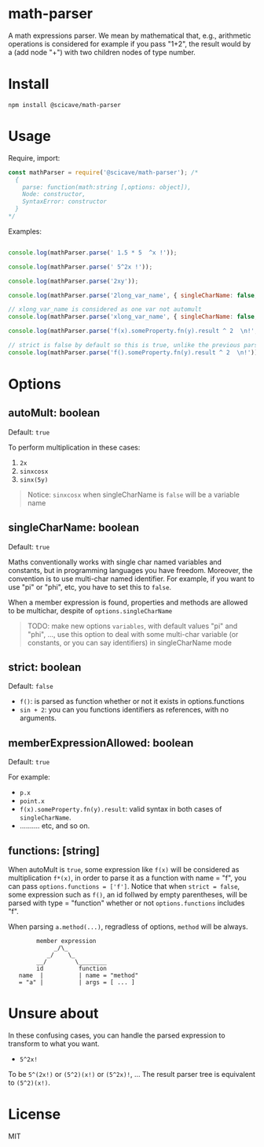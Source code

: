 # math-parser
A math expressions parser. We mean by mathematical that, e.g., arithmetic operations is considered for example if you pass "1+2", the result would by a (add node "+") with two children nodes of type number.

# Install
`npm install @scicave/math-parser`

# Usage

Require, import:
```js
const mathParser = require('@scicave/math-parser'); /*
  {
    parse: function(math:string [,options: object]),
    Node: constructor,
    SyntaxError: constructor
  }
*/
```
Examples: 
```js

console.log(mathParser.parse(' 1.5 * 5  ^x !'));

console.log(mathParser.parse(' 5^2x !'));

console.log(mathParser.parse('2xy'));

console.log(mathParser.parse('2long_var_name', { singleCharName: false, }));

// xlong_var_name is considered as one var not automult
console.log(mathParser.parse('xlong_var_name', { singleCharName: false, }));

console.log(mathParser.parse('f(x).someProperty.fn(y).result ^ 2  \n!', { functions: ['f'] }));

// strict is false by default so this is true, unlike the previous parsing process
console.log(mathParser.parse('f().someProperty.fn(y).result ^ 2  \n!'));

```

# Options

## autoMult: boolean

Default: `true`

To perform multiplication in these cases:
1. `2x`
2. `sinxcosx`
3. `sinx(5y)`
> Notice: `sinxcosx` when singleCharName is `false` will be a variable name

## singleCharName: boolean

Default: `true`

Maths conventionally works with single char named variables and constants, but in programming languages you have freedom. Moreover, the convention is to use multi-char named identifier.
For example, if you want to use "pi" or "phi", etc, you have to set this to `false`.  

When a member expression is found, properties and methods are allowed to be multichar, despite of `options.singleCharName`

> TODO: make new options `variables`, with default values "pi" and "phi", ..., use this option to deal with some multi-char variable (or constants, or you can say identifiers) in singleCharName mode

## strict: boolean

Default: `false`

- `f()`: is parsed as function whether or not it exists in options.functions
- `sin + 2`: you can you functions identifiers as references, with no arguments.

## memberExpressionAllowed: boolean

Default: `true`

For example: 
  - `p.x`
  - `point.x`
  - `f(x).someProperty.fn(y).result`: valid syntax in both cases of `singleCharName`.
  - .......... etc, and so on.

## functions: [string]

When autoMult is `true`, some expression like `f(x)` will be considered
as multiplication `f*(x)`, in order to parse it as a function with name = "f",
you can pass `options.functions = ['f']`.
Notice that when `strict = false`, some expression such as `f()`,
an id follwed by empty parentheses, will be parsed with type = "function"
whether or not `options.functions` includes "f".

When parsing `a.method(...)`, regradless of options, `method` will be always.
```
        member expression
             _/\_
           _/    \_
        __/        \________
        id          function
   name  |          | name = "method"
   = "a" |          | args = [ ... ]
```

# Unsure about
In these confusing cases, you can handle the parsed expression to transform to what you want.

- `5^2x!`

To be `5^(2x!)` or `(5^2)(x!)` or `(5^2x)!`, ...
The result parser tree is equivalent to `(5^2)(x!)`.


# License

MIT
